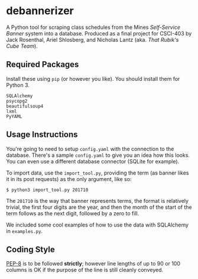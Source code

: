 # debannerizer

A Python tool for scraping class schedules from the Mines _Self-Service Banner_
system into a database. Produced as a final project for CSCI-403 by Jack
Rosenthal, Ariel Shlosberg, and Nicholas Lantz (aka. _That Rubik's Cube Team_).

## Required Packages

Install these using `pip` (or however you like). You should install them for
Python 3.

    SQLAlchemy
    psycopg2
    beautifulsoup4
    lxml
    PyYAML

## Usage Instructions

You're going to need to setup `config.yaml` with the connection to the
database. There's a sample `config.yaml` to give you an idea how this looks.
You can even use a different database connector (SQLite for example).

To import data, use the `import_tool.py`, providing the term (as banner likes
it in its post requests) as the only argument, like so:

    $ python3 import_tool.py 201710

The `201710` is the way that banner represents terms, the format is relatively
trivial, the first four digits are the year, and then the month of the start of
the term follows as the next digit, followed by a zero to fill.

We included some cool examples of how to use the data with SQLAlchemy in
`examples.py`.

## Coding Style

[PEP-8](https://www.python.org/dev/peps/pep-0008/) is to be followed
__strictly__; however line lengths of up to 90 or 100 columns is OK if the
purpose of the line is still cleanly conveyed.

